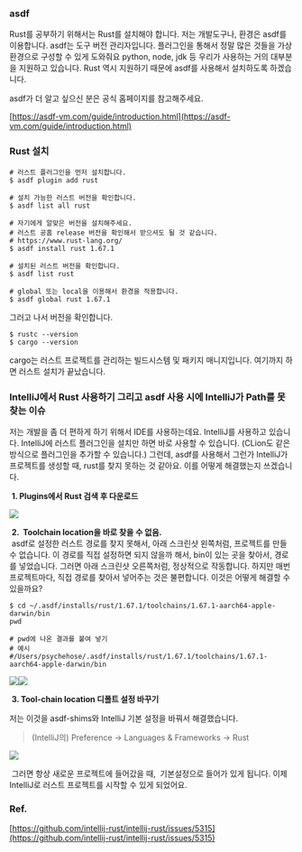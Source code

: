 
### asdf

Rust를 공부하기 위해서는 Rust를 설치해야 합니다. 저는 개발도구나, 환경은 asdf를 이용합니다. asdf는 도구 버전 관리자입니다. 플러그인을 통해서 정말 많은 것들을 가상환경으로 구성할 수 있게 도와줘요 python, node, jdk 등 우리가 사용하는 거의 대부분을 지원하고 있습니다. Rust 역시 지원하기 때문에 asdf를 사용해서 설치하도록 하겠습니다.

asdf가 더 알고 싶으신 분은 공식 홈페이지를 참고해주세요.

[https://asdf-vm.com/guide/introduction.html](https://asdf-vm.com/guide/introduction.html)

### Rust 설치

```
# 러스트 플러그인을 먼저 설치합니다.
$ asdf plugin add rust

# 설치 가능한 러스트 버전을 확인합니다.
$ asdf list all rust

# 자기에게 알맞은 버전을 설치해주세요.
# 러스트 공홈 release 버전을 확인해서 받으셔도 될 것 같습니다.
# https://www.rust-lang.org/
$ asdf install rust 1.67.1

# 설치된 러스트 버전을 확인합니다.
$ asdf list rust

# global 또는 local을 이용해서 환경을 적용합니다.
$ asdf global rust 1.67.1
```

그러고 나서 버전을 확인합니다.

```
$ rustc --version
$ cargo --version
```

cargo는 러스트 프로젝트를 관리하는 빌드시스템 및 패키지 매니지입니다. 여기까지 하면 러스트 설치가 끝났습니다.

### IntelliJ에서 Rust 사용하기 그리고 asdf 사용 시에 IntelliJ가 Path를 못 찾는 이슈

저는 개발을 좀 더 편하게 하기 위해서 IDE를 사용하는데요. IntelliJ를 사용하고 있습니다. IntelliJ에 러스트 플러그인을 설치만 하면 바로 사용할 수 있습니다. (CLion도 같은 방식으로 플러그인을 추가할 수 있습니다.) 그런데, asdf를 사용해서 그런가 IntelliJ가 프로젝트를 생성할 때, rust를 찾지 못하는 것 같아요. 이를 어떻게 해결했는지 쓰겠습니다.

 **1. Plugins에서 Rust 검색 후 다운로드**

![](https://blog.kakaocdn.net/dn/l1BXk/btsbQRluIcE/gKu7klUAuMUvwEKUzNyiIk/img.png)

 **2.  Toolchain location을 바로 찾을 수 없음.**  
 asdf로 설정한 러스트 경로를 찾지 못해서, 아래 스크린샷 왼쪽처럼, 프로젝트를 만들 수 없습니다. 이 경로를 직접 설정하면 되지 않을까 해서, bin이 있는 곳을 찾아서, 경로를 넣었습니다. 그러면 아래 스크린샷 오른쪽처럼, 정상적으로 작동합니다. 하지만 매번 프로젝트마다, 직접 경로를 찾아서 넣어주는 것은 불편합니다. 이것은 어떻게 해결할 수 있을까요?

```
$ cd ~/.asdf/installs/rust/1.67.1/toolchains/1.67.1-aarch64-apple-darwin/bin
pwd

# pwd에 나온 결과를 붙여 넣기
# 예시
#/Users/psychehose/.asdf/installs/rust/1.67.1/toolchains/1.67.1-aarch64-apple-darwin/bin
```

![](https://blog.kakaocdn.net/dn/b7tjcf/btsbSK6Uj6N/tk3lzlsDrgkaXmrPl5F0n0/img.png)![](https://blog.kakaocdn.net/dn/uvzmo/btsbSfGaREc/vKJt2xgIqDD7eyDMiV0WlK/img.png)

 **3. Tool-chain location 디폴트 설정 바꾸기**

저는 이것을 asdf-shims와 IntelliJ 기본 설정을 바꿔서 해결했습니다. 

> (IntelliJ의) Preference -> Languages & Frameworks -> Rust

![](https://blog.kakaocdn.net/dn/bkUIU0/btsbSgd77OO/oiBzpVLOCvck39evdMPYe0/img.png)

 그러면 항상 새로운 프로젝트에 들어갔을 때,  기본설정으로 들어가 있게 됩니다. 이제 IntelliJ로 러스트 프로젝트를 시작할 수 있게 되었어요.

### Ref.

[https://github.com/intellij-rust/intellij-rust/issues/5315](https://github.com/intellij-rust/intellij-rust/issues/5315)